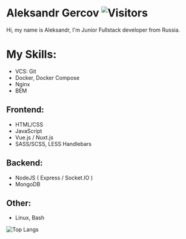 # Aleksandr Gercov ![Visitors](https://visitor-badge.glitch.me/badge?page_id=Gercov) 

Hi, my name is Aleksandr, I'm Junior Fullstack developer from Russia.

# My Skills: 
 - VCS: Git
 - Docker, Docker Compose
 - Nginx
 - BEM
## Frontend: 
 - HTML/CSS
 - JavaScript
 - Vue.js / Nuxt.js
 - SASS/SCSS, LESS Handlebars
## Backend: 
 - NodeJS ( Express / Socket.IO )
 - MongoDB
## Other: 
 - Linux, Bash

![Top Langs](https://github-readme-stats.vercel.app/api/top-langs/?username=Gercov&count_private=false&langs_count=7&layout=compact)
<!--
**
![Gercov GitHub Stats](https://github-readme-stats.vercel.app/api?username=Gercov&count_private=true&hide=contribs&show_icons=true&theme=default&layout=compact&bg_color=RED)
My favorite language is JavaScript. 
-->
